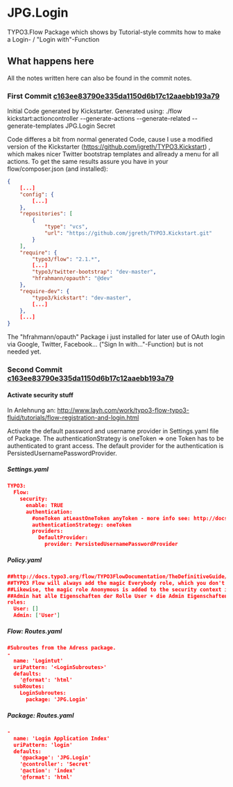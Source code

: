 # JPG.Login

TYPO3.Flow Package which shows by Tutorial-style commits how to make a Login- / "Login with"-Function

## What happens here

All the notes written here can also be found in the commit notes.

### First Commit [c163ee83790e335da1150d6b17c12aaebb193a79](https://github.com/jgreth/JPG.Login/commit/c163ee83790e335da1150d6b17c12aaebb193a79)

Initial Code generated by Kickstarter.
Generated using:
./flow kickstart:actioncontroller --generate-actions --generate-related --generate-templates JPG.Login Secret

Code differes a bit from normal generated Code, cause I use a modified version of the Kickstarter (https://github.com/jgreth/TYPO3.Kickstart) , which makes nicer Twitter bootstrap templates and allready a menu for all actions.
To get the same results assure you have in your flow/composer.json (and installed):
```json
{
    [...]
    "config": {
        [...]
    },
    "repositories": [
        {
            "type": "vcs",
            "url": "https://github.com/jgreth/TYPO3.Kickstart.git"
        }
    ],
    "require": {
        "typo3/flow": "2.1.*",
        [...]
        "typo3/twitter-bootstrap": "dev-master",
        "hfrahmann/opauth": "@dev"
    },
    "require-dev": {
        "typo3/kickstart": "dev-master",
        [...]
    },
    [...]
}
```
The "hfrahmann/opauth" Package i just installed for later use of OAuth login via Google, Twitter, Facebook... ("Sign In with..."-Function) but is not needed yet.


### Second Commit [c163ee83790e335da1150d6b17c12aaebb193a79](https://github.com/jgreth/JPG.Login/commit/c163ee83790e335da1150d6b17c12aaebb193a79)

#### Activate security stuff
In Anlehnung an: http://www.layh.com/work/typo3-flow-typo3-fluid/tutorials/flow-registration-and-login.html

Activate the default password and username provider in Settings.yaml file of Package.
The authenticationStrategy is oneToken => one Token has to be authenticated to grant access.
The default provider for the authentication is PersistedUsernamePasswordProvider.

##### Settings.yaml
```json
TYPO3:
  Flow:
    security:
      enable: TRUE
      authentication:
        #oneToken atLeastOneToken anyToken - more info see: http://docs.typo3.org/flow/TYPO3FlowDocumentation/TheDefinitiveGuide/PartIII/Security.html#multi-factor-authentication-strategy
        authenticationStrategy: oneToken
        providers:
          DefaultProvider:
            provider: PersistedUsernamePasswordProvider
```

##### Policy.yaml
```json
##http://docs.typo3.org/flow/TYPO3FlowDocumentation/TheDefinitiveGuide/PartIII/Security.html#access-control-lists
##TYPO3 Flow will always add the magic Everybody role, which you don't have to configure yourself. This role will also be present, if no account is authenticated.
##Likewise, the magic role Anonymous is added to the security context if a user is not authenticated.
##Admin hat alle Eigenschaften der Rolle User + die Admin Eigenschaften
roles:
  User: []
  Admin: ['User']
```

##### Flow: Routes.yaml
```json
#Subroutes from the Adress package.
-
  name: 'Logintut'
  uriPattern: '<LoginSubroutes>'
  defaults:
    '@format': 'html'
  subRoutes:
    LoginSubroutes:
      package: 'JPG.Login'
```

##### Package: Routes.yaml
```json
-
  name: 'Login Application Index'
  uriPattern: 'login'
  defaults:
    '@package': 'JPG.Login'
    '@controller': 'Secret'
    '@action': 'index'
    '@format': 'html'
```